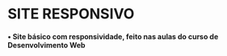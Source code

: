 # SITE RESPONSIVO
#### • Site básico com responsividade, feito nas aulas do curso de Desenvolvimento Web
